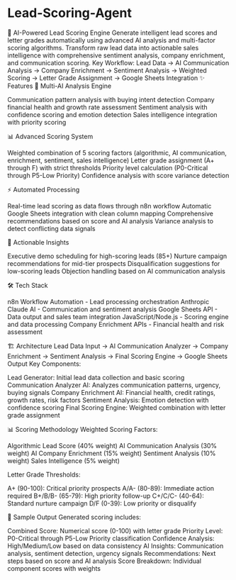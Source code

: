 # Lead-Scoring-Agent
🎯 AI-Powered Lead Scoring Engine
Generate intelligent lead scores and letter grades automatically using advanced AI analysis and multi-factor scoring algorithms. Transform raw lead data into actionable sales intelligence with comprehensive sentiment analysis, company enrichment, and communication scoring.
Key Workflow: Lead Data → AI Communication Analysis → Company Enrichment → Sentiment Analysis → Weighted Scoring → Letter Grade Assignment → Google Sheets Integration
✨ Features
🤖 Multi-AI Analysis Engine

Communication pattern analysis with buying intent detection
Company financial health and growth rate assessment
Sentiment analysis with confidence scoring and emotion detection
Sales intelligence integration with priority scoring

📊 Advanced Scoring System

Weighted combination of 5 scoring factors (algorithmic, AI communication, enrichment, sentiment, sales intelligence)
Letter grade assignment (A+ through F) with strict thresholds
Priority level calculation (P0-Critical through P5-Low Priority)
Confidence analysis with score variance detection

⚡ Automated Processing

Real-time lead scoring as data flows through n8n workflow
Automatic Google Sheets integration with clean column mapping
Comprehensive recommendations based on score and AI analysis
Variance analysis to detect conflicting data signals

🎯 Actionable Insights

Executive demo scheduling for high-scoring leads (85+)
Nurture campaign recommendations for mid-tier prospects
Disqualification suggestions for low-scoring leads
Objection handling based on AI communication analysis

🛠️ Tech Stack

n8n Workflow Automation - Lead processing orchestration
Anthropic Claude AI - Communication and sentiment analysis
Google Sheets API - Data output and sales team integration
JavaScript/Node.js - Scoring engine and data processing
Company Enrichment APIs - Financial health and risk assessment

🏗️ Architecture
Lead Data Input → AI Communication Analyzer → Company Enrichment → Sentiment Analysis → Final Scoring Engine → Google Sheets Output
Key Components:

Lead Generator: Initial lead data collection and basic scoring
Communication Analyzer AI: Analyzes communication patterns, urgency, buying signals
Company Enrichment AI: Financial health, credit ratings, growth rates, risk factors
Sentiment Analysis: Emotion detection with confidence scoring
Final Scoring Engine: Weighted combination with letter grade assignment

📊 Scoring Methodology
Weighted Scoring Factors:

Algorithmic Lead Score (40% weight)
AI Communication Analysis (30% weight)
AI Company Enrichment (15% weight)
Sentiment Analysis (10% weight)
Sales Intelligence (5% weight)

Letter Grade Thresholds:

A+ (90-100): Critical priority prospects
A/A- (80-89): Immediate action required
B+/B/B- (65-79): High priority follow-up
C+/C/C- (40-64): Standard nurture campaign
D/F (0-39): Low priority or disqualify

🎯 Sample Output
Generated scoring includes:

Combined Score: Numerical score (0-100) with letter grade
Priority Level: P0-Critical through P5-Low Priority classification
Confidence Analysis: High/Medium/Low based on data consistency
AI Insights: Communication analysis, sentiment detection, urgency signals
Recommendations: Next steps based on score and AI analysis
Score Breakdown: Individual component scores with weights
